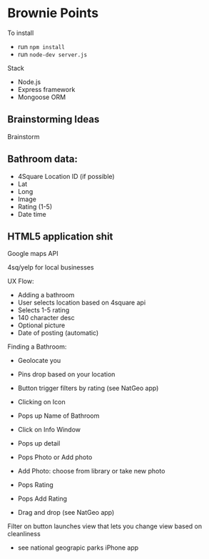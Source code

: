 Brownie Points
==============

To install
- run `npm install`
- run `node-dev server.js`

Stack
- Node.js
- Express framework
- Mongoose ORM


Brainstorming Ideas
---
Brainstorm

Bathroom data:
---

- 4Square Location ID (if possible)
- Lat
- Long
- Image
- Rating (1-5)
- Date time

HTML5 application shit
---

Google maps API

4sq/yelp for local businesses

UX Flow:

- Adding a bathroom
 - User selects location based on 4square api
 - Selects 1-5 rating
 - 140 character desc 
 - Optional picture
 - Date of posting (automatic)
    
Finding a Bathroom:

- Geolocate you
 - Pins drop based on your location

- Button trigger filters by rating (see NatGeo app)

- Clicking on Icon
 - Pops up Name of Bathroom
- Click on Info Window
 - Pops up detail
 - Pops Photo or Add photo
- Add Photo: choose from library or take new photo
 - Pops Rating
 - Pops Add Rating
- Drag and drop (see NatGeo app)

Filter on button launches view that lets you change view based on cleanliness

* see national geograpic parks iPhone app

